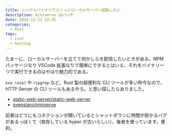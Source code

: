 ```yaml
---
title: シングルバイナリでさくっとローカルサーバー起動したい
description: miniserve はいいぞ
date: 2024-11-21 22:35
categories:
  - misc
tags:
  - rust
  - hosting
---
```


たまーに、ローカルサーバーを立てて何かしらを配信したいときがある。NPM パッケージなり VSCode 拡張なりで簡単にできるとはいえ、それをバイナリ一つで実行できるのはやはり魅力的である。

`exa (eza)` や `ripgrep` など、Rust 製の超便利な CLI ツールが多い昨今なので、HTTP Server の CLI ツールもあるやろ。と思い探したらありました。

- [static-web-server/static-web-server](https://github.com/static-web-server/static-web-server)
- [svenstaro/miniserve](https://github.com/svenstaro/miniserve)

前者はどうにもコネクションが開いているとシャットダウンに時間が掛かるバグがあるっぽくて（依存している hyper が古いらしい）、後者を使っています。便利。
